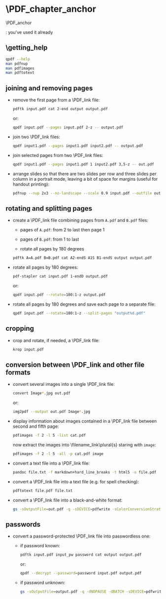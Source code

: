 
# \PDF_chapter_anchor

\PDF_anchor

: you've used it already

## \getting_help

```bash
qpdf --help
man pdfnup
man pdfimages
man pdftotext
```

## joining and removing pages

+ remove the first page from a \PDF_link file:

	```bash
	pdftk input.pdf cat 2-end output output.pdf
	```

	or:

	```bash
	qpdf input.pdf --pages input.pdf 2-z -- output.pdf
	```

+ join two \PDF_link files:

	```bash
	qpdf input1.pdf --pages input1.pdf input2.pdf -- output.pdf
	```

+ join selected pages from two \PDF_link files:

	```bash
	qpdf input1.pdf --pages input1.pdf 1 input2.pdf 3,5-z -- out.pdf
	```

+ arrange slides so that there are two slides per row and three slides per column in a portrait mode, leaving a bit of space for margins (useful for handout printing):

	```bash
	pdfnup --nup 2x3 --no-landscape --scale 0.9 input.pdf --outfile output.pdf
	```

## rotating and splitting pages

+ create a \PDF_link file combining pages from `A.pdf` and `B.pdf` files:

	+ pages of `A.pdf`: from 2 to last then page 1

	+ pages of `B.pdf`: from 1 to last

	+ rotate all pages by 180 degrees

	```bash
	pdftk A=A.pdf B=B.pdf cat A2-endS A1S B1-endS output output.pdf
	```

+ rotate all pages by 180 degrees:

	```bash
	pdf-stapler cat input.pdf 1-endD output.pdf
	```

	or:

	```bash
	qpdf input.pdf --rotate=180:1-z output.pdf
	```

+ rotate all pages by 180 degrees and save each page to a separate file:

	```bash
	qpdf input.pdf --rotate=180:1-z --split-pages "output%d.pdf"
	```

## cropping

+ crop and rotate, if needed, a \PDF_link file:

	```bash
	krop input.pdf
	```

## conversion between \PDF_link and other file formats

+ convert several images into a single \PDF_link file:

	```bash
	convert Image*.jpg out.pdf
	```

	or:

	```bash
	img2pdf --output out.pdf Image*.jpg
	```
+ display information about images contained in a \PDF_link file between second and fifth page:

	```bash
	pdfimages -f 2 -l 5 -list cat.pdf
	```

	now extract the images into \filename_link\plural{s} staring with `image`:

	```bash
	pdfimages -f 2 -l 5 -all -p cat.pdf image
	```

+ convert a text file into a \PDF_link file:

	```bash
	pandoc file.txt -f markdown+hard_line_breaks -t html5 -o file.pdf
	```

+ convert a \PDF_link file into a text file (e.g. for spell checking):

	```bash
	pdftotext file.pdf file.txt
	```

+ convert a \PDF_link file into a black-and-white format:

	```bash
	gs -sOutputFile=out.pdf -q -sDEVICE=pdfwrite -sColorConversionStrategy=Gray -dProcessColorModel=/DeviceGray -dCompatibilityLevel=1.4 -dNOPAUSE -dBATCH input.pdf
	```

## passwords

+ convert a password-protected \PDF_link file into passwordless one:
	+ if password known:

		```bash
		pdftk input.pdf input_pw password cat output output.pdf
		```

		or:

		```bash
		qpdf --decrypt --password=password input.pdf output.pdf
		```

	+ if password unknown:

		```bash
		gs -sOutputFile=output.pdf -q -dNOPAUSE -dBATCH -sDEVICE=pdfwrite -c .setpdfwrite -f input.pdf
		```
